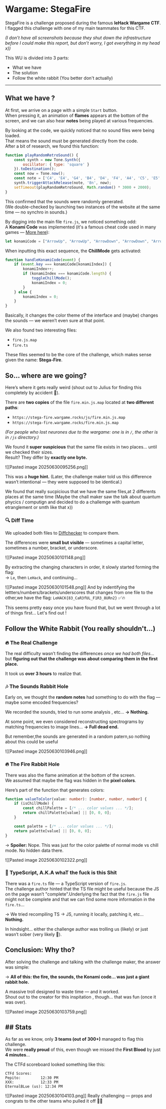 # Wargame: StegaFire

StegaFire is a challenge proposed during the famous **leHack Wargame CTF**.  
I flagged this challenge with one of my main teammates for this CTF.

*(I don’t have all screenshots because they shut down the infrastructure before I could make this report, but don’t worry, I got everything in my head x))*  

This WU is divided into 3 parts:  
- What we have  
- The solution  
- Follow the white rabbit (You better don't actually)  

---

## What we have ?

At first, we arrive on a page with a simple `Start` button.  
When pressing it, an animation of **flames** appears at the bottom of the screen, and we can also hear **notes** being played at various frequencies.

By looking at the code, we quickly noticed that no sound files were being loaded.  
That means the sound must be generated directly from the code.  
After a bit of research, we found this function:  

```js
function playRandomRetroSound() {
    const synth = new Tone.Synth({
        oscillator: { type: 'square' }
    }).toDestination();
    const now = Tone.now();
    const note = ['C4', 'E4', 'G4', 'B4', 'D4', 'F4', 'A4', 'C5', 'E5', 'G5', 'B5', 'D5', 'F5', 'A5', 'C6', 'E6'][Math.floor(Math.random() * 16)];
    synth.triggerAttackRelease(note, '8n', now);
    setTimeout(playRandomRetroSound, Math.random() * 3000 + 2000);
}
```

This confirmed that the sounds were randomly generated.  
(We double-checked by launching two instances of the website at the same time — no synchro in sounds.)

By digging into the main file `fire.js`, we noticed something odd:  
A **Konami Code** was implemented (it's a famous cheat code used in many games — [More here](https://fr.wikipedia.org/wiki/Code_Konami)):

```js
let konamiCode = ["ArrowUp", "ArrowUp", "ArrowDown", "ArrowDown", "ArrowLeft", "ArrowRight", "ArrowLeft", "ArrowRight", "b", "a"];
```

When inputting this exact sequence, the **ChillMode** gets activated:

```js
function handleKonamiCode(event) {
    if (event.key === konamiCode[konamiIndex]) {
        konamiIndex++;
        if (konamiIndex === konamiCode.length) {
            toggleChillMode();
            konamiIndex = 0;
        }
    } else {
        konamiIndex = 0;
    }
}
```

Basically, it changes the color theme of the interface and (maybe) changes the sounds — we weren’t even sure at that point.

We also found two interesting files:  
- `fire.js.map`  
- `fire.ts`  

These files seemed to be the core of the challenge, which makes sense given the name: **Stega-Fire**.

## So... where are we going?

Here’s where it gets really weird (shout out to Julius for finding this completely by accident 👀).

There are **two copies** of the file `fire.min.js.map` located at **two different paths**:

-  `https://stega-fire.wargame.rocks/js/fire.min.js.map`  
-  `https://stega-fire.wargame.rocks/fire.min.js.map`  

*(For people who lost neurones due to the wargame: one is in `/`, the other is in `/js` directory.)*  

We found it **super suspicious** that the same file exists in two places... until we checked their sizes.  
Result? They differ by **exactly one byte.**  

![[Pasted image 20250630095256.png]]

This was a **huge hint.** (Later, the challenge maker told us this difference wasn’t intentional — they were supposed to be identical.)


We found that really sucpicious that we have the same files,at 2 differents places at the same time (Maybe the chall maker saw the talk about quantum phycics / computign and decided to do a challemge with quantum etranglement or smth like that x))


### 🔍 Diff Time

We uploaded both files to [Diffchecker](https://www.diffchecker.com/) to compare them.

The differences were **small but visible** — sometimes a capital letter, sometimes a number, bracket, or underscore.

![[Pasted image 20250630101148.png]]

By extracting the changing characters in order, it slowly started forming the flag:  
→ `Le`, then `LeHack`, and continuing...

![[Pasted image 20250630101548.png]]
And by indentifying the lettters/numbers/brackets/underscores that changes from one file to the other,we have the flag: `LeHACK{83_CaR3fUL_F1R3_8URn2}` ✅🔥

This seems pretty easy once you have found that, but we went through a lot of things first...
Let's find out !


## Follow the White Rabbit (You really shouldn't...)

### 🔥 The Real Challenge

The real difficulty wasn’t finding the differences *once we had both files*... but **figuring out that the challenge was about comparing them in the first place.**

It took us **over 3 hours** to realize that.

### 🎶 The Sounds Rabbit Hole

Early on, we thought the **random notes** had something to do with the flag — maybe some encoded frequencies?  

We recorded the sounds, tried to run some analysis , etc... **→ Nothing.**  

At some point, we even considered reconstructing spectrograms by matching frequencies to image lines... **→ Full dead end.**  

But remember,the sounds are generated in a random patern,so nothing about this could be useful

![[Pasted image 20250630103946.png]]

### 🔥 The Fire Rabbit Hole

There was also the flame animation at the bottom of the screen.  
We assumed that maybe the flag was hidden in the **pixel colors**.

Here’s part of the function that generates colors:

```ts
function valueToColor(value: number): [number, number, number] {
    if (isChillMode) {
        const chillPalette = [/* ... color values ... */];
        return chillPalette[value] || [0, 0, 0];
    }

    const palette = [/* ... color values ... */];
    return palette[value] || [0, 0, 0];
}
```

→ **Spoiler:** Nope. This was just for the color palette of normal mode vs chill mode. No hidden data there.

![[Pasted image 20250630102322.png]]

### 📜 TypeScript, A.K.A whaT the fuck is this Shit

There was a `fire.ts` file — a TypeScript version of `fire.js`.  
The challenge author hinted that the TS file might be useful because the JS on the page wasn’t "complete".Underlying the fact that the `fire.js` file might not be complete and that we can find some more information in the `fire.ts`...

→ We tried recompiling TS → JS, running it locally, patching it, etc... **Nothing.**  

In hindsight... either the challenge author was trolling us (likely) or just wasn’t sober (very likely 🍺).

## Conclusion: Why tho?

After solving the challenge and talking with the challenge maker, the answer was simple:  

→ **All of this: the fire, the sounds, the Konami code... was just a giant rabbit hole.**  

A massive troll designed to waste time — and it worked.  
Shout out to the creator for this inspitation , though... that was fun (once it was over).

![[Pasted image 20250630103759.png]]



## ## Stats

As far as we know, only **3 teams (out of 300+)** managed to flag this challenge.  
We were **really proud** of this, even though we missed the **First Blood** by just **4 minutes**...

The CTFd scoreboard looked something like this:

```plaintext
CTFd Scores:
Pepito:         12:30 PM
XXX:            12:33 PM
EternalBLue (us): 12:34 PM
```


![[Pasted image 20250630104103.png]]
Really challenging — props and congrats to the other teams who pulled it off 💪🔥